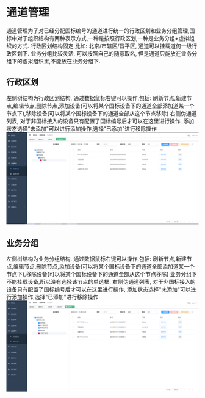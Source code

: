 # 通道管理
通道管理为了对已经分配国标编号的通道进行统一的行政区划和业务分组管理,国标中对于组织结构有两种表示方式,一种是按照行政区划,一种是业务分组+虚拟组织的方式.
行政区划结构固定,比如: 北京/市辖区/昌平区, 通道可以挂载道何一级行政区划下. 业务分组比较灵活, 可以按照自己的随意取名, 但是通道只能放在业务分组下的虚拟组织里,不能放在业务分组下.
## 行政区划
左侧树结构为行政区划结构, 通过数据鼠标右键可以操作,包括: 刷新节点,新建节点,编辑节点,删除节点,添加设备(可以将某个国标设备下的通道全部添加道某一个节点下),移除设备(可以将某个国标设备下的通道全部从这个节点移除)
右侧伪通道列表, 对于非国标接入的设备只有配置了国标编号后才可以在这里进行操作, 添加状态选择"未添加"可以进行添加操作,选择"已添加"进行移除操作
![刷新](_media/img_21.png)
## 业务分组
左侧树结构为业务分组结构, 通过数据鼠标右键可以操作,包括: 刷新节点,新建节点,编辑节点,删除节点,添加设备(可以将某个国标设备下的通道全部添加道某一个节点下),移除设备(可以将某个国标设备下的通道全部从这个节点移除)
业务分组下不能挂载设备,所以没有选择该节点的单选框.
右侧伪通道列表, 对于非国标接入的设备只有配置了国标编号后才可以在这里进行操作, 添加状态选择"未添加"可以进行添加操作,选择"已添加"进行移除操作
![刷新](_media/img_22.png)